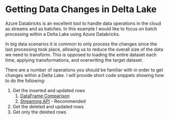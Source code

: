 # Getting Data Changes in Delta Lake

Azure Databricks is an excellent tool to handle data operations in the cloud as streams and as batches. In this example I would like to focus on batch processing within a Delta Lake using Azure Databricks. 

In big data scenarios it is common to only process the changes since the last processing took place, allowing us to reduce the overall size of the data we need to transform. This is opposed to loading the entire dataset each time, applying transformations, and overwriting the target dataset. 

There are a number of operations you should be familiar with in order to get changes within a Delta Lake. I will provide short code snippets showing how to do the following:
1. Get the inserted and updated rows 
    1. [DataFrame Comparison](cdc_example_scala.scala)
    1. [Streaming API](cdc_checkpoint_scala.scala) - Recommended 
1. Get the deleted and updated rows
1. Get only the deleted rows



